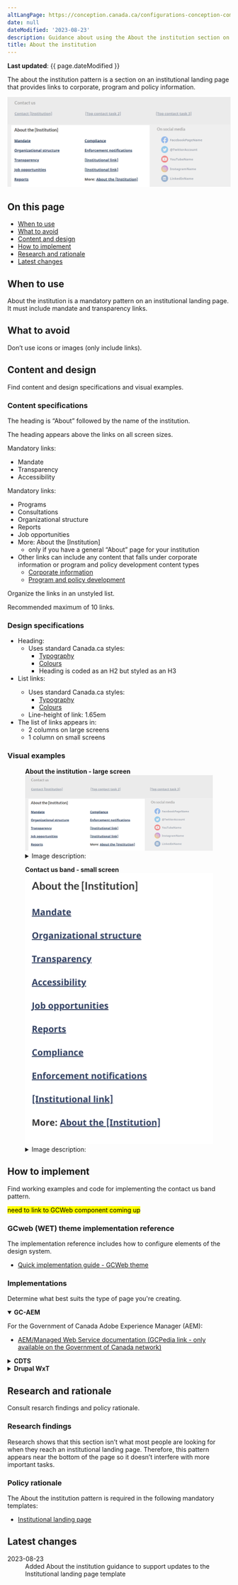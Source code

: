 ```yaml
---
altLangPage: https://conception.canada.ca/configurations-conception-communes/X.html
date: null
dateModified: '2023-08-23'
description: Guidance about using the About the institution section on institutional landing pages. The about the institution pattern provides links to an institution’s content.
title: About the institution
---
```

<p><strong>Last updated</strong>: {{ page.dateModified }}</p>
<p>The about the institution pattern is a section on an institutional landing page that provides links to corporate, program and policy information.</p>
<div class="pattern-demo mrgn-tp-lg mrgn-bttm-xl"><img src="../images/about-institution-en.png" class="img-responsive" alt="" /></div>
<section>
    <h2>On this page</h2>
    <ul>
        <li><a href="#use">When to use</a></li>
        <li><a href="#avoid">What to avoid</a></li>
        <li><a href="#design">Content and design</a></li>
        <li><a href="#implement">How to implement</a></li>
        <li><a href="#research">Research and rationale</a></li>
        <li><a href="#latest">Latest changes</a></li>
    </ul>
</section>
<section>
    <h2 id="use">When to use</h2>
    <p>About the institution is a mandatory pattern on an institutional landing page. It must include mandate and transparency links.</p>
</section>
<section>
    <h2 id="avoid">What to avoid</h2>
    <p>Don’t use icons or images (only include links).</p>
</section>
<section>
    <h2 id="design">Content and design</h2>
    <p>Find content and design specifications and visual examples.</p>
    <h3>Content specifications</h3>
    <p>The heading is “About” followed by the name of the institution.</p>
    <p>The heading appears above the links on all screen sizes.</p>
    <p>Mandatory links:</p>
    <ul>
        <li>Mandate</li>
        <li>Transparency</li>
        <li>Accessibility</li>
    </ul>
    <p>Mandatory links:</p>
    <ul>
        <li>Programs</li>
        <li>Consultations</li>
        <li>Organizational structure</li>
        <li>Reports</li>
        <li>Job opportunities</li>
        <li>
            More: About the [Institution]
            <ul>
                <li>only if you have a general “About” page for your institution</li>
            </ul>
        </li>
        <li>
            Other links can include any content that falls under corporate information or program and policy development content types
            <ul>
                <li><a href="https://www.canada.ca/en/treasury-board-secretariat/services/government-communications/canada-content-information-architecture-specification/organizing-content.html#corporate">Corporate information</a></li>
                <li>
                    <a href="https://www.canada.ca/en/treasury-board-secretariat/services/government-communications/canada-content-information-architecture-specification/organizing-content.html#program">Program and policy development</a>
                </li>
            </ul>
        </li>
    </ul>
    <p>Organize the links in an unstyled list.</p>
    <p>Recommended maximum of 10 links.</p>
    <h3>Design specifications</h3>
    <ul>
        <li>
            Heading:
            <ul>
                <li>
                    Uses standard Canada.ca styles:
                    <ul>
                        <li><a href="https://design.canada.ca/styles/typography.html">Typography</a></li>
                        <li><a href="https://design.canada.ca/styles/colours.html">Colours</a></li>
                        <li>Heading is coded as an H2 but styled as an H3</li>
                    </ul>
                </li>
            </ul>
        </li>
        <li>List links:</li>
        <ul>
            <li>
                Uses standard Canada.ca styles:
                <ul>
                    <li><a href="https://design.canada.ca/styles/typography.html">Typography</a></li>
                    <li><a href="https://design.canada.ca/styles/colours.html">Colours</a></li>
                </ul>
            </li>
            <li>Line-height of link: 1.65em</li>
        </ul>
        <li>
            The list of links appears in:
            <ul>
                <li>2 columns on large screens</li>
                <li>1 column on small screens</li>
            </ul>
        </li>
    </ul>
    <h3>Visual examples</h3>
    <div class="pattern-demo mrgn-tp-md mrgn-bttm-md">
        <figure class="mrgn-tp-md mrgn-bttm-lg">
            <figcaption><b>About the institution - large screen</b></figcaption>
            <img src="../images/about-institution-en.png" class="img-responsive" alt="About the institution for large screens. Text version below:" />
            <details>
                <summary class="wb-toggle" data-toggle='{"print":"on"}'>Image description:</summary>
                <p>About the institution links appear in a section with the heading “About the [Institution]”. The links appear in a bulleted list that spans across two columns. The first column has:</p>
                <ul>
                    <li>Mandate</li>
                    <li>Organizational structure</li>
                    <li>Transparency</li>
                    <li>Accessibility</li>
                    <li>Job opportunities</li>
                </ul>
                <p>The second column has:</p>
                <ul>
                    <li>Reports</li>
                    <li>Compliance</li>
                    <li>Enforcements notifications</li>
                    <li>[Institutional link]</li>
                    <li>More: About the [institution]</li>
                </ul>
            </details>
        </figure>
    </div>
    <div class="pattern-demo mrgn-tp-md mrgn-bttm-md">
        <figure class="mrgn-tp-md mrgn-bttm-lg">
            <figcaption><b>Contact us band - small screen</b></figcaption>
            <img src="../images/about-institution-sm-en.png" class="img-responsive" alt="Contact us band for small screens. Text version below:" />
            <details>
                <summary class="wb-toggle" data-toggle='{"print":"on"}'>Image description:</summary>
                <p>About the institution links appear in a section with the heading “About the [Institution]”. The design organizes links in a bulleted list:</p>
                <ul>
                    <li>Mandate</li>
                    <li>Organizational structure</li>
                    <li>Transparency</li>
                    <li>Accessibility</li>
                    <li>Job opportunities</li>
                    <li>Reports</li>
                    <li>Compliance</li>
                    <li>Enforcements notifications</li>
                    <li>[Institutional link]</li>
                    <li>More: About the [institution]</li>
                </ul>
            </details>
        </figure>
    </div>
</section>
<section>
    <h2 id="implement">How to implement</h2>
    <p>Find working examples and code for implementing the contact us band pattern.</p>
    <mark>need to link to GCWeb component coming up</mark>
    <h3>GCweb (WET) theme implementation reference</h3>
    <p>The implementation reference includes how to configure elements of the design system.</p>
    <ul>
        <li><a href="https://wet-boew.github.io/GCWeb/docs/implementing-en.html">Quick implementation guide - GCWeb theme</a></li>
    </ul>
    <h3>Implementations</h3>
    <p>Determine what best suits the type of page you're creating.</p>
    <div class="row">
        <div class="col-md-8">
            <div class="wb-tabs mrgn-tp-lg">
                <div class="tabpanels">
                    <details id="004" open="open">
                        <summary><strong>GC-AEM</strong></summary>
                        <p class="mrgn-tp-lg">For the Government of Canada Adobe Experience Manager (AEM):</p>
                        <ul>
                            <li><a href="https://www.gcpedia.gc.ca/wiki/AEM_GC-specific_Documentation_6.5">AEM/Managed Web Service documentation (GCPedia link - only available on the Government of Canada network)</a></li>
                        </ul>
                    </details>
                    <details id="005">
                        <summary><strong>CDTS</strong></summary>
                        <p class="mrgn-tp-lg">For the Centrally Deployed Templates Solution (CDTS):</p>
                        <ul>
                            <li><a href="https://cenw-wscoe.github.io/sgdc-cdts/docs/index-en.html">CDTS documentation</a></li>
                        </ul>
                    </details>
                    <details id="006">
                        <summary><strong>Drupal WxT</strong></summary>
                        <p class="mrgn-tp-lg">For Drupal WxT:</p>
                        <ul>
                            <li><a href="https://drupalwxt.github.io/en/">Drupal WxT documentation</a></li>
                        </ul>
                    </details>
                </div>
            </div>
        </div>
    </div>
</section>
<section>
    <h2 id="research">Research and rationale</h2>
    <p>Consult resarch findings and policy rationale.</p>
    <h3>Research findings</h3>
    <p>Research shows that this section isn’t what most people are looking for when they reach an institutional landing page. Therefore, this pattern appears near the bottom of the page so it doesn’t interfere with more important tasks.</p>
    <h3>Policy rationale</h3>
    <p>The About the institution pattern is required in the following mandatory templates:</p>
    <ul>
        <li><a href="">Institutional landing page</a></li>
    </ul>
</section>
<section>
    <h2 id="latest">Latest changes</h2>
    <dl class="dl-horizontal">
        <dt>
            <time datetime="2023-08-23" class="link-muted">2023-08-23</time>
        </dt>
        <dd>Added About the institution guidance to support updates to the Institutional landing page template</dd>
    </dl>
</section>